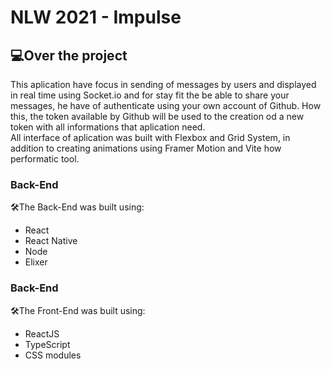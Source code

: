 # NLW 2021 - Impulse
## 💻Over the project

This aplication have focus in sending of messages by users and displayed
in real time using Socket.io and for stay fit the be able to share your messages, 
he have of authenticate using your own account of Github. How this, 
the token available by Github will be used to the creation od a new 
token with all informations that aplication need.</br>
All interface of aplication was built with Flexbox and Grid System,
in addition to creating  animations using Framer Motion and Vite how
performatic tool.

### Back-End

🛠The Back-End was built using:</br>
- React</br>
- React Native</br>
- Node</br>
- Elixer</br>

### Back-End

🛠The Front-End was built using:

- ReactJS</br>
- TypeScript</br>
- CSS modules</br>

